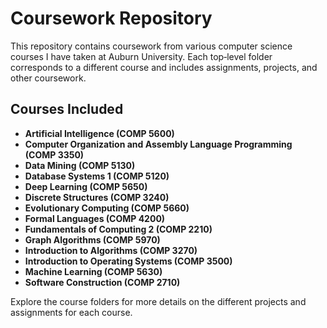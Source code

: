 # Coursework Repository

This repository contains coursework from various computer science courses I have taken at Auburn University. Each top‑level folder corresponds to a different course and includes assignments, projects, and other coursework.

## Courses Included

- **Artificial Intelligence (COMP 5600)**
- **Computer Organization and Assembly Language Programming (COMP 3350)**
- **Data Mining (COMP 5130)**
- **Database Systems 1 (COMP 5120)**
- **Deep Learning (COMP 5650)**
- **Discrete Structures (COMP 3240)**
- **Evolutionary Computing (COMP 5660)**
- **Formal Languages (COMP 4200)**
- **Fundamentals of Computing 2 (COMP 2210)**
- **Graph Algorithms (COMP 5970)**
- **Introduction to Algorithms (COMP 3270)**
- **Introduction to Operating Systems (COMP 3500)**
- **Machine Learning (COMP 5630)**
- **Software Construction (COMP 2710)**

Explore the course folders for more details on the different projects and assignments for each course.
